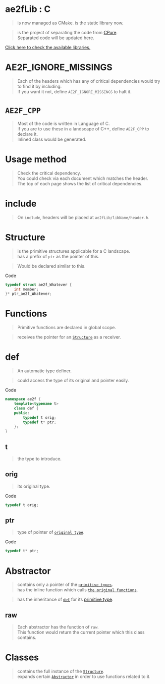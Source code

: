# ae2fLib : C
> is now managed as CMake.
> is the static library now.

> is the project of separating the code from [CPure](https://github.com/yuisanae2f/CPure).  
> Separated code will be updated here.

[Click here to check the available libraries.](./index.md)

# AE2F_IGNORE_MISSINGS
> Each of the headers which has any of critical dependencies would try to find it by including.  
> If you want it not, define `AE2F_IGNORE_MISSINGS` to halt it.

# `AE2F_CPP`
> Most of the code is written in Language of C.  
> If you are to use these in a landscape of C++, define `AE2F_CPP` to declare it.  
> Inlined class would be generated.

# Usage method
> Check the critical dependency.  
> You could check via each document which matches the header.  
> The top of each page shows the list of critical dependencies.  

# include
> On `include`, headers will be placed at `ae2fLib/libName/header.h`.

# Structure
> is the primitive structures applicable for a C landscape.  
> has a prefix of `ptr` as the pointer of this.

> Would be declared similar to this.

Code
```c
typedef struct ae2f_Whatever {
    int member;
}* ptr_ae2f_Whatever;
```

# Functions
> Primitive functions are declared in global scope.  

> receives the pointer for an [`Structure`](#structure) as a receiver.  

# def
> An automatic type definer.  

> could access the type of its original and pointer easily.

Code
```cpp
namespace ae2f {
	template<typename t>
	class def {
	public:
		typedef t orig;
		typedef t* ptr;
	};
}
```

## t
> the type to introduce.

## orig
> its original type.

Code
```cpp
typedef t orig;
```

## ptr
> type of pointer of [`original type`](#orig).

Code
```cpp
typedef t* ptr;
```

# Abstractor
> contains only a pointer of the [`primitive types`](#structure).  
> has the inline function which calls [`the original functions`](#functions).

> has the inheritance of [`def`](#def) for its [primitive type](#structure).

## raw
> Each abstractor has the function of `raw`.  
> This function would return the current pointer which this class contains.

# Classes
> contains the full instance of the [`Structure`](#structure).  
> expands certain [`Abstractor`](#abstractor) in order to use functions related to it.
